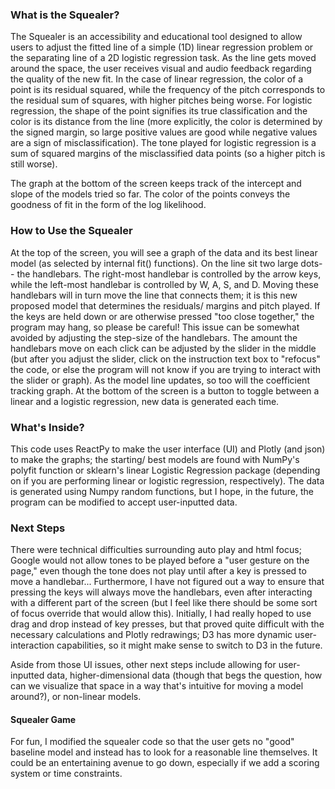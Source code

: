 ### What is the Squealer?
The Squealer is an accessibility and educational tool designed to allow users to adjust the fitted line of a simple 
(1D) linear regression problem or the separating line of a 2D logistic regression task. As the line gets moved around the space, the user 
receives visual and audio feedback regarding the quality of the new fit. In the case of linear regression,
the color of a point is its residual squared, while the frequency of the pitch corresponds to the residual sum of squares, 
with higher pitches being worse. For logistic regression, the shape of the point signifies its true classification and the color
is its distance from the line (more explicitly, the color is determined by the signed margin, so large positive values 
are good while negative values are a sign of misclassification). The tone played for logistic regression is a sum of 
squared margins of the misclassified data points (so a higher pitch is still worse). 

The graph at the bottom of the screen keeps track of the intercept and slope of the models tried so far. The color of the
points conveys the goodness of fit in the form of the log likelihood.

### How to Use the Squealer
At the top of the screen, you will see a graph of the data and its best linear model (as selected by internal fit() functions). 
On the line sit two large dots-- the handlebars. The right-most handlebar is controlled by the arrow keys,
while the left-most handlebar is controlled by W, A, S, and D. Moving these handlebars will in turn move the line that
connects them; it is this new proposed model that determines the residuals/ margins and pitch played. If the keys are
held down or are otherwise pressed "too close together," the program may hang, so please be careful! This issue can be
somewhat avoided by adjusting the step-size of the handlebars. The amount the
handlebars move on each click can be adjusted by the slider in the middle (but after you adjust the slider, click on the
instruction text box to "refocus" the code, or else the program will not know if you are trying to interact with the 
slider or graph). As the model line updates, so too will the coefficient tracking graph. At the bottom of the screen is a button to toggle between a linear and a logistic regression, new data is generated each time.

### What's Inside?
This code uses ReactPy to make the user interface (UI) and Plotly (and json) to make the graphs; the starting/ best models 
are found with NumPy's polyfit function or sklearn's linear Logistic Regression package (depending on if you are 
performing linear or logistic regression, respectively). The data is generated using Numpy random functions, but I hope,
in the future, the program can be modified to accept user-inputted data.

### Next Steps
There were technical difficulties surrounding auto play and html focus; Google would not allow tones to be played 
before a "user gesture on the page," even though the tone does not play until after a key is pressed to move a 
handlebar... Furthermore, I have not figured out a way to ensure that pressing the keys will always move the handlebars,
even after interacting with a different part of the screen (but I feel like there should be some sort of focus override 
that would allow this). Initially, I had really hoped to use drag and drop instead of key presses, but that proved quite
difficult with the necessary calculations and Plotly redrawings; D3 has more dynamic user-interaction capabilities, so 
it might make sense to switch to D3 in the future. 

Aside from those UI issues, other next steps include allowing for user-inputted data, higher-dimensional data (though that
begs the question, how can we visualize that space in a way that's intuitive for moving a model around?), or non-linear models. 

#### Squealer Game
For fun, I modified the squealer code so that the user gets no "good" baseline model and
instead has to look for a reasonable line themselves. It could be an entertaining avenue to go down, especially if we add a scoring
system or time constraints.




